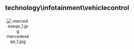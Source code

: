 ## technology\infotainment\vehiclecontrol
<div class="col" style="display: inline-block; width: 16.66%; padding: 5px; box-sizing: border-box; text-align: center;">
<img src="https://media.evkx.net/multimedia/technology/infotainment/vehiclecontrol/mercedeseqe_1_xst.jpg" class="img-thumbnail" alt="mercedeseqe_1.jpg">
mercedeseqe_1.jpg
</div>
